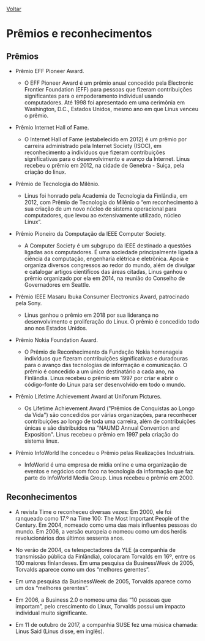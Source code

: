 [Voltar](intro.md)

# Prêmios e reconhecimentos

## Prêmios

* Prêmio EFF Pioneer Award.
  * O EFF Pioneer Award é um prêmio anual concedido pela Electronic Frontier Foundation (EFF) para pessoas que fizeram contribuições significantes para o empoderamento individual usando computadores. Até 1998 foi apresentado em uma cerimônia em Washington, D.C., Estados Unidos, mesmo ano em que Linus venceu o prêmio.

* Prêmio Internet Hall of Fame.
  * O Internet Hall of Fame (estabelecido em 2012) é um prêmio por carreira administrado pela Internet Society (ISOC), em reconhecimento a indivíduos que fizeram contribuições significativas para o desenvolvimento e avanço da Internet. Linus recebeu o prêmio em 2012, na cidade de Genebra - Suiça,  pela criação do linux.

* Prêmio de Tecnologia do Milênio.
  * Linus foi honrado pela Academia de Tecnologia da Finlândia, em 2012, com Prêmio de Tecnologia do Milênio o “em reconhecimento à sua criação de um novo núcleo de sistema operacional para computadores, que levou ao extensivamente utilizado, núcleo Linux”.

* Prêmio Pioneiro da Computação da IEEE Computer Society.
  * A Computer Society é um subgrupo da IEEE destinado a questões ligadas aos computadores. É uma sociedade principalmente ligada à ciência da computação, engenharia elétrica e eletrônica. Apoia e organiza diversos congressos ao redor do mundo, além de divulgar e catalogar artigos científicos das áreas citadas, Linus ganhou o prêmio organizado por ela em 2014, na reunião do Conselho de Governadores em Seattle.

* Prêmio IEEE Masaru Ibuka Consumer Electronics Award, patrocinado pela Sony.
  * Linus ganhou o prêmio em 2018 por sua liderança no desenvolvimento e proliferação do Linux. O prêmio é concedido todo ano nos Estados Unidos.

* Prêmio Nokia Foundation Award.
  * O Prêmio de Reconhecimento da Fundação Nokia homenageia indivíduos que fizeram contribuições significativas e duradouras para o avanço das tecnologias de informação e comunicação. O prêmio é concedido a um único destinatário a cada ano, na Finlândia. Linus recebeu o prêmio em 1997 por criar e abrir o código-fonte do Linux para ser desenvolvido em todo o mundo.

* Prêmio Lifetime Achievement Award at Uniforum Pictures.
  * Os Lifetime Achievement Award ("Prêmios de Conquistas ao Longo da Vida") são concedidos por várias organizações, para reconhecer contribuições ao longo de toda uma carreira, além de contribuições únicas e são distribuídos na "NAUMD Annual Convention and Exposition". Linus recebeu o prêmio em 1997 pela criação do sistema linux.

* Prêmio InfoWorld lhe concedeu o Prêmio pelas Realizações Industriais.
  * InfoWorld é uma empresa de mídia online e uma organização de eventos e negócios com foco na tecnologia da informação que faz parte do InfoWorld Media Group. Linus recebeu o prêmio em 2000.

## Reconhecimentos

* A revista Time o reconheceu diversas vezes: Em 2000, ele foi ranqueado como 17.º na Time 100: The Most Important People of the Century. Em 2004, nomeado como uma das mais influentes pessoas do mundo. Em 2006, a versão europeia o nomeou como um dos heróis revolucionários dos últimos sessenta anos.

* No verão de 2004, os telespectadores da YLE (a companhia de transmissão pública da Finlândia), colocaram Torvalds em 16º, entre os 100 maiores finlandeses.
Em uma pesquisa da BusinessWeek de 2005, Torvalds aparece como um dos “melhores gerentes”.

* Em uma pesquisa da BusinessWeek de 2005, Torvalds aparece como um dos “melhores gerentes”.

* Em 2006, a Business 2.0 o nomeou uma das “10 pessoas que importam”, pelo crescimento do Linux, Torvalds possui um impacto individual muito significante.

* Em 11 de outubro de 2017, a companhia SUSE fez uma música chamada: Linus Said (Linus disse, em inglês).
